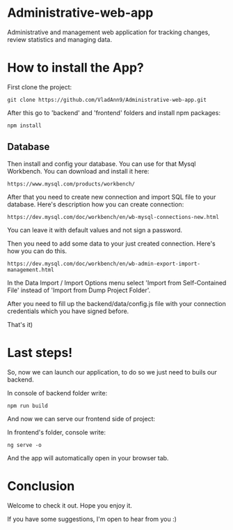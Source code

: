 # Administrative-web-app

Administrative and management web application for tracking changes, review statistics and managing data.

# How to install the App?

First clone the project:

    git clone https://github.com/VladAnn9/Administrative-web-app.git

After this go to 'backend' and 'frontend' folders and install npm packages:

    npm install
    
## Database

Then install and config your database. You can use for that Mysql Workbench.
You can download and install it here: 

    https://www.mysql.com/products/workbench/
    
After that you need to create new connection and import SQL file to your database.
Here's description how you can create connection: 

    https://dev.mysql.com/doc/workbench/en/wb-mysql-connections-new.html
    
You can leave it with default values and not sign a password.

Then you need to add some data to your just created connection.
Here's how you can do this.

    https://dev.mysql.com/doc/workbench/en/wb-admin-export-import-management.html

In the Data Import / Import Options menu select 'Import from Self-Contained File' instead of 'Import from Dump Project Folder'.

After you need to fill up the 
    backend/data/config.js file with your connection credentials which you have signed before.
    
That's it)

# Last steps!

So, now we can launch our application, to do so we just need to buils our backend.

In console of backend folder write:

    npm run build
    
And now we can serve our frontend side of project:

In frontend's folder, console write:
    
    ng serve -o
    
And the app will automatically open in your browser tab.

# Conclusion

Welcome to check it out. Hope you enjoy it.

If you have some suggestions, I'm open to hear from you :)
    
